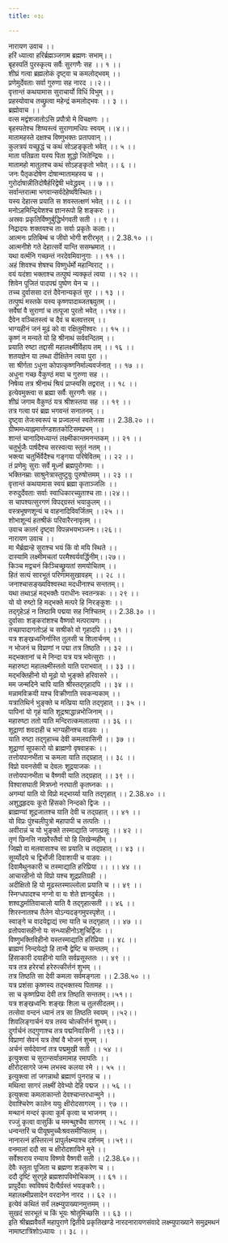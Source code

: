 ```yaml
---
title: ०३८

---
```

नारायण उवाच ।।  
हरिं ध्यात्वा हरिर्ब्रह्मञ्जगाम ब्रह्मणः सभाम्।।  
बृहस्पतिं पुरस्कृत्य सर्वैः सुरगणैः सह ।। १ ।।  
शीघ्रं गत्वा ब्रह्मलोकं दृष्ट्वा च कमलोद्भवम् ।।  
प्रणेमुर्देवताः सर्वा गुरुणा सह नारद ।।२।।  
वृत्तान्तं कथयामास सुराचार्यो विधिं विभुम् ।।  
प्रहस्योवाच तच्छ्रुत्वा महेन्द्रं कमलोद्भवः ।। ३ ।।  
ब्रह्मोवाच ।।  
वत्स मद्वंशजातोऽसि प्रपौत्रो मे विचक्षणः ।।  
बृहस्पतेश्च शिष्यस्त्वं सुराणामधिपः स्वयम् ।।४।।  
मातामहस्ते दक्षश्च विष्णुभक्तः प्रतापवान् ।।  
कुलत्रयं यच्छुद्धं च कथं सोऽहङ्कृतो भवेत् ।। ५ ।।  
माता पतिव्रता यस्य पिता शुद्धो जितेन्द्रियः ।।  
मातामहो मातुलश्च कथं सोऽहङ्कृतो भवेत् ।। ६ ।।  
जनः पैतृकदोषेण दोषान्मातामहस्य च ।।  
गुरोर्दाषान्नीतिदोषैर्हरिद्वेषी भवेद्ध्रुवम् ।। ७ ।।  
सर्वान्तरात्मा भगवान्सर्वदेहेष्ववस्थितः।।  
यस्य देहात्स प्रयाति स शवस्तत्क्षणं भवेत् ।। ८ ।।  
मनोऽहमिन्द्रियेशश्च ज्ञानरूपो हि शङ्करः ।।  
अस्रवः प्रकृतिर्विष्णुर्बुद्धिर्भगवती सती ।। ९ ।।  
निद्रादयः शक्तयश्च ताः सर्वाः प्रकृतेः कलाः।।  
आत्मनः प्रतिबिम्बं च जीवो भोगी शरीरभृत् ।। 2.38.१० ।।  
आत्मनीशे गते देहात्सर्वे यान्ति ससम्भ्रमात् ।।  
यथा वर्त्मनि गच्छन्तं नरदेवमिवानुगाः ।। ११ ।।  
अहं शिवश्च शेषश्च विष्णुर्धर्मो महान्विराट् ।।  
वयं यदंशा भक्ताश्च तत्पुष्पं न्यक्कृतं त्वया ।। १२ ।।  
शिवेन पूजितं पादपद्मं पुष्पेण येन च ।।  
तच्च दुर्वाससा दत्तं दैवेनान्यकृतं सुर ।। १३ ।।  
तत्पुष्पं मस्तके यस्य कृष्णपादाब्जतश्च्युतम् ।।  
सर्वेषां वै सुराणां च तत्पूजा पुरतो भवेत् ।।१४।।  
दैवेन वञ्चितस्त्वं च दैवं च बलवत्तरम् ।।  
भाग्यहीनं जनं मूढं को वा रक्षितुमीश्वरः ।। १५ ।।  
कृष्णं न मन्यते यो हि श्रीनाथं सर्ववन्दितम् ।।  
प्रयाति रुष्टा तद्दासी महालक्ष्मीर्विहाय तम् ।। १६ ।।  
शतयज्ञेन या लब्धा दीक्षितेन त्वया पुरा ।।  
सा श्रीर्गता ऽधुना कोपात्कृष्णनिर्माल्यवर्जनात् ।। १७ ।।  
अधुना गच्छ वैकुण्ठं मया च गुरुणा सह ।।  
निषेव्य तत्र श्रीनाथं श्रियं प्राप्स्यसि तद्वरात् ।। १८ ।।  
इत्येवमुक्त्वा स ब्रह्मा सर्वैः सुरगणैः सह ।।  
शीघ्रं जगाम वैकुण्ठं यत्र श्रीशस्तया सह ।। १९ ।।  
तत्र गत्वा परं ब्रह्म भगवन्तं सनातनम् ।।  
दृष्ट्वा तेजःस्वरूपं च प्रज्वलन्तं स्वतेजसा ।। 2.38.२० ।।  
ग्रीष्ममध्याह्नमार्त्तण्डशतकोटिसमप्रभम् ।।  
शान्तं चानादिमध्यान्तं लक्ष्मीकान्तमनन्तकम् ।। २१ ।।  
चतुर्भुजैः पार्षदैश्च सरस्वत्या स्तुतं नतम् ।।  
भक्त्या चतुर्भिर्वेदैश्च गङ्गया परिषेवितम् ।। २२ ।।  
तं प्रणेमुः सुराः सर्वे मूर्ध्ना ब्रह्मपुरोगमाः ।।  
भक्तिनम्राः साश्रुनेत्रास्तुष्टुवुः पुरुषोत्तमम् ।। २३ ।।  
वृत्तान्तं कथयामास स्वयं ब्रह्मा कृताञ्जलिः ।।  
रुरुदुर्देवताः सर्वाः स्वाधिकारच्युताश्च ताः।।२४।।  
स चापश्यत्सुरगणं विपद्ग्रस्तं भयाकुलम् ।।  
वस्त्रभूषणशून्यं च वाहनादिविवर्जितम् ।।२५ ।।  
शोभाशून्यं हतश्रीकं परिवारैरनावृतम् ।।  
उवाच कातरं दृष्ट्वा विपन्नभयभञ्जनः।।२६।।  
नारायण उवाच ।।  
मा भैर्ब्रह्मन्हे सुराश्च भयं किं वो मयि स्थिते ।।  
दास्यामि लक्ष्मीमचलां परमैश्वर्यवर्द्धिनीम्।।२७।।  
किञ्च मद्वचनं किञ्चिच्छ्रूयतां समयोचितम् ।।  
हितं सत्यं सारभूतं परिणामसुखावहम् ।। २८ ।।  
जनाश्चासङ्ख्यविश्वस्था मदधीनाश्च सन्ततम्।।  
यथा तथाऽहं मद्भक्तैः पराधीनः स्वतन्त्रकः ।। २९ ।।  
यो यो रुष्टो हि मद्भक्ते मत्परे हि निरङ्कुशः ।।  
तद्गृहेऽहं न तिष्ठामि पद्मया सह निश्चितम् ।। 2.38.३० ।।  
दुर्वासाः शङ्करांशश्च वैष्णवो मत्परायणः ।।  
तच्छापादागतोऽहं च सश्रीको वो गृहादपि ।। ३१ ।।  
यत्र शङ्खध्वनिर्नास्ति तुलसी च शिलार्चनम् ।।  
न भोजनं च विप्राणां न पद्मा तत्र तिष्ठति ।। ३२ ।।  
मद्भक्तानां च मे निन्दा यत्र यत्र भवेत्सुराः ।।  
महारुष्टा महालक्ष्मीस्ततो याति पराभवात् ।। ३३ ।।  
मद्भक्तिहीनो यो मूढो यो भुङ्क्ते हरिवासरे ।।  
मम जन्मदिने चापि याति श्रीस्तद्गृहादपि ।। ३४ ।।  
मन्नामविक्रयी यश्च विक्रीणाति स्वकन्यकाम् ।।  
यत्रातिथिर्न भुङ्क्ते च मत्प्रिया याति तद्गृहात् ।। ३५ ।।  
पापिनां यो गृहं याति शूद्रश्राद्धान्नभोजिनाम् ।।  
महारुष्टा ततो याति मन्दिरात्कमलालया ।। ३६ ।।  
शूद्राणां शवदाही च भाग्यहीनश्च वाडवः ।।  
याति रुष्टा तद्गृहाच्च देवी कमलवासिनी ।। ३७ ।।  
शूद्राणां सूपकारो यो ब्राह्मणो वृषवाहकः ।।  
तत्तोयपानभीता च कमला याति तद्ग्रहात् ।। ३८ ।।  
विप्रो यवनसेवी च देवलः शूद्रयाजकः ।।  
तत्तोयपानभीता च वैष्णवी याति तद्ग्रहात् ।। ३९ ।।  
विश्वासघाती मित्रघ्नो नरघाती कृतघ्नकः ।।  
अगम्यां याति यो विप्रो मद्भार्य्या याति तद्गृहात् ।। 2.38.४० ।।  
अशुद्धहृदयः कूरो हिंसको निन्दको द्विजः ।।  
ब्राह्मण्यां शूद्रजातश्च याति देवी च तद्ग्रहात् ।। ४१ ।।  
यो विप्रः पुंश्चलीपुत्रो महापापी च तत्पतिः ।।  
अवीरान्नं च यो भुङ्क्ते तस्माद्याति जगत्प्रसूः ।। ४२ ।।  
तृणं छिनत्ति नखरैस्तैर्वा यो हि लिखेन्महीम् ।।  
जिह्मो वा मलवासाश्च सा प्रयाति च तद्ग्रहात् ।। ४३ ।।  
सूर्य्योदये च द्विर्भोजी दिवाशायी च वाडवः ।।  
दिवामैथुनकारी च तस्माद्याति हरिप्रिया ।। ।। ४४ ।।  
आचारहीनो यो विप्रो यश्च शूद्रप्रतिग्रही ।।  
अदीक्षितो हि यो मूढस्तस्माल्लोला प्रयाति च ।। ४९ ।।  
स्निग्धपादश्च नग्नो वा यः शेते ज्ञानदुर्बलः ।।  
शश्वद्धर्मातिवाचालो याति वै तद्गृहात्सती ।। ४६ ।।  
शिरस्नातश्च तैलेन योऽन्यदङ्गमुपस्पृशेत् ।।  
स्वाङ्गे च वादयेद्वाद्यं रमा याति च तद्गृहात् ।। ४७ ।।  
व्रतोपवासहीनो यः सन्ध्याहीनोऽशुचिर्द्विजः ।।  
विष्णुभक्तिविहीनो यस्तस्माद्याति हरिप्रिया ।। ४८ ।।  
ब्राह्मणं निन्दयेद्यो हि तान्वै द्वेष्टि च सन्ततम् ।।  
हिंसाकारी दयाहीनो याति सर्वप्रसूस्ततः ।। ४९ ।।  
यत्र तत्र हरेरर्चा हरेरुत्कीर्त्तनं शुभम् ।।  
तत्र तिष्ठति सा देवी कमला सर्वमङ्गला ।। 2.38.५० ।।  
यत्र प्रशंसा कृष्णस्य तद्भक्तस्य पितामह ।।  
सा च कृष्णप्रिया देवी तत्र तिष्ठति सन्ततम्।।५१।।  
यत्र शङ्खध्वनिः शङ्खः शिला च तुलसीदलम्।।  
तत्सेवा वन्दनं ध्यानं तत्र सा तिष्ठति स्वयम् ।।५२।।  
शिवलिङ्गार्चनं यत्र तस्य चोत्कीर्त्तनं शुभम्।।  
दुर्गार्चनं तद्गुणाश्च तत्र पद्मनिवासिनी ।।९३।।  
विप्राणां सेवनं यत्र तेषां वै भोजनं शुभम् ।।  
अर्चनं सर्वदेवानां तत्र पद्ममुखी सती ।। ५४ ।।  
इत्युक्त्वा च सुरान्सर्वान्रमामाह रमापतिः ।।  
क्षीरोदसागरे जन्म लभस्व कलया रमे ।। ५५ ।।  
इत्युक्त्वा तां जगन्नाथो ब्रह्माणं पुनराह च ।।  
मथित्वा सागरं लक्ष्मीं देवेभ्यो देहि पद्मज ।। ५६ ।।  
इत्युक्त्वा कमलाकान्तो देवश्चान्तरधान्मुने ।।  
देवाश्चिरेण कालेन ययुः क्षीरोदसागरम् ।। ९७ ।।  
मन्थानं मन्दरं कृत्वा कूर्मं कृत्वा च भाजनम् ।।  
रज्जुं कृत्वा वासुकिं च ममन्थुश्चैव सागरम् ।। ५८ ।।  
धन्वन्तरिं च पीयूषमुच्चैःश्रवसमीप्सितम् ।।  
नानारत्नं हस्तिरत्नं प्रापुर्लक्ष्म्याश्च दर्शनम् ।।५९।।  
वनमालां ददौ सा च क्षीरोदशायिने मुने ।।  
सर्वेश्वराय रम्याय विष्णवे वैष्णवी सती ।।2.38.६०।।  
देवैः स्तुता पूजिता च ब्रह्मणा शङ्करेण च ।।  
ददौ दृष्टिं सुरगृहे ब्रह्मशापविमोचिकाम् ।। ६१ ।।  
प्रापुर्देवाः स्वविषयं दैत्यैर्ग्रस्तं भयङ्करैः।।  
महालक्ष्मीप्रसादेन वरदानेन नारद ।। ६२ ।।  
इत्येवं कथितं सर्वं लक्ष्म्युपाख्यानमुत्तमम् ।।  
सुखदं सारभूतं च किं भूयः श्रोतुमिच्छसि ।। ६३ ।।  
इति श्रीब्रह्मवैवर्ते महापुराणे द्वितीये प्रकृतिखण्डे नारदनारायणसंवादे लक्ष्म्युपाख्याने समुद्रमथनं नामाष्टात्रिंशोऽध्यायः ।। ३८ ।।